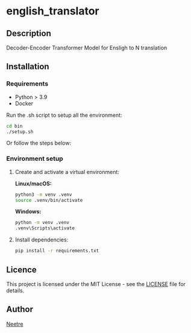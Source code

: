 # english_translator

## Description

Decoder-Encoder Transformer Model for Ensligh to N translation

## Installation

### Requirements

- Python > 3.9
- Docker

Run the .sh script to setup all the environment:

   ```bash
   cd bin
   ./setup.sh
   ```

Or follow the steps below:

### Environment setup

1. Create and activate a virtual environment:

   **Linux/macOS:**

   ```bash
   python3 -m venv .venv
   source .venv/bin/activate
   ```

   **Windows:**

    ```bash
   python -m venv .venv
   .venv\Scripts\activate
   ```

2. Install dependencies:

   ```bash
   pip install -r requirements.txt
   ```

## Licence

This project is licensed under the MIT License - see the [LICENSE](LICENSE) file for details.

## Author

[Neetre](https://github.com/Neetre)
